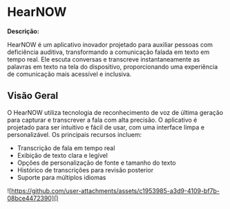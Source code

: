 # HearNOW

**Descrição:**

HearNOW é um aplicativo inovador projetado para auxiliar pessoas com deficiência auditiva, transformando a comunicação falada em texto em tempo real. Ele escuta conversas e transcreve instantaneamente as palavras em texto na tela do dispositivo, proporcionando uma experiência de comunicação mais acessível e inclusiva.

## Visão Geral

O HearNOW utiliza tecnologia de reconhecimento de voz de última geração para capturar e transcrever a fala com alta precisão. O aplicativo é projetado para ser intuitivo e fácil de usar, com uma interface limpa e personalizável. Os principais recursos incluem:

* Transcrição de fala em tempo real
* Exibição de texto clara e legível
* Opções de personalização de fonte e tamanho do texto
* Histórico de transcrições para revisão posterior
* Suporte para múltiplos idiomas

![https://github.com/user-attachments/assets/c1953985-a3d9-4109-bf7b-08bce4472390]()
